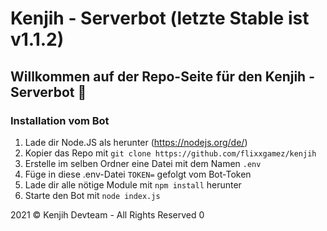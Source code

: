 # Kenjih - Serverbot (letzte Stable ist v1.1.2)

## Willkommen auf der Repo-Seite für den Kenjih - Serverbot 👋

### Installation vom Bot
1. Lade dir Node.JS als herunter (https://nodejs.org/de/)
2. Kopier das Repo mit `git clone https://github.com/flixxgamez/kenjih`
3. Erstelle im selben Ordner eine Datei mit dem Namen `.env`
4. Füge in diese .env-Datei `TOKEN=` gefolgt vom Bot-Token
5. Lade dir alle nötige Module mit `npm install` herunter
6. Starte den Bot mit `node index.js`

2021 © Kenjih Devteam - All Rights Reserved 0
